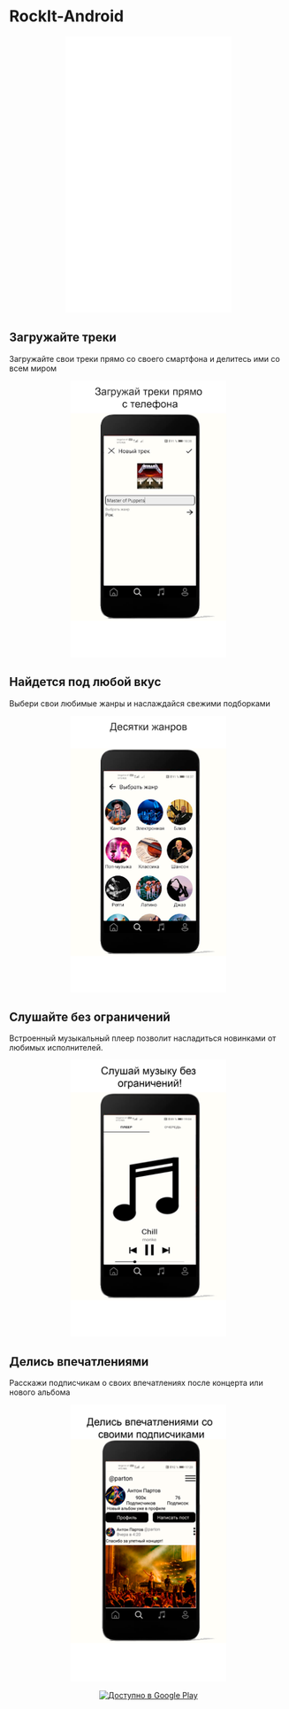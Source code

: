 # RockIt-Android
<p align="center">
  <img src="https://raw.githubusercontent.com/monke-master/RockIt-Android/94549459736f1ff863b9eaf8be9f5e2a71a386c5/white_logo.svg" alt="logo" width="300" height=500/>
</p>

## Загружайте треки
Загружайте свои треки прямо со своего смартфона и делитесь ими со всем миром
<p align="center">
  <img src="https://github.com/monke-master/RockIt-Android/blob/master/unnamed%20(1).png" alt="track" height="500"/>
</p>

## Найдется под любой вкус
Выбери свои любимые жанры и наслаждайся свежими подборками
<p align="center">
  <img src="https://github.com/monke-master/RockIt-Android/blob/master/4.png" alt="genre" height="500" />
</p>

## Слушайте без ограничений
Встроенный музыкальный плеер позволит насладиться новинками от любимых исполнителей.
<p align="center">
  <img src="https://github.com/monke-master/RockIt-Android/blob/master/3.png" alt="player" height="500" />
</p>

## Делись впечатлениями 
Расскажи подписчикам о своих впечатлениях после концерта или нового альбома
<p align="center">
  <img src="https://github.com/monke-master/RockIt-Android/blob/master/2.png" alt="profile" height="500" />
</p>

<p align="center">
  <a href='https://play.google.com/store/apps/details?id=com.brigade.rockit"&pcampaignid=pcampaignidMKT-Other-global-all-co-prtnr-py-PartBadge-Mar2515-1'>
    <img alt='Доступно в Google Play' src='https://play.google.com/intl/en_us/badges/static/images/badges/ru_badge_web_generic.png' width="300"/>
  </a>
</p>





